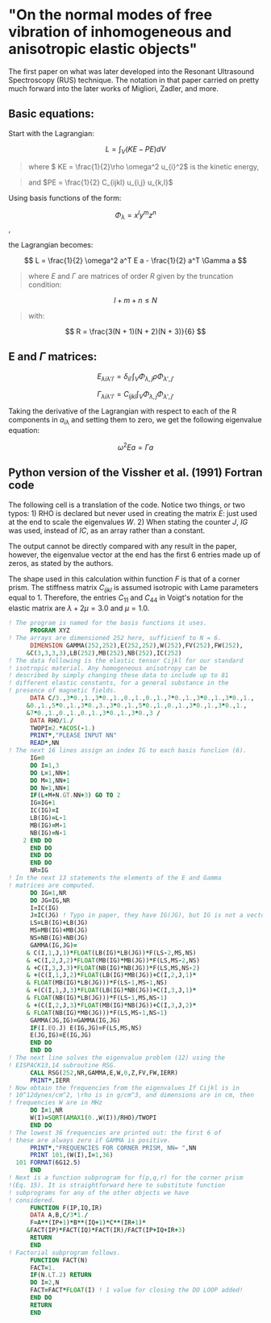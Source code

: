 # "On the normal modes of free vibration of inhomogeneous and anisotropic elastic objects"

The first paper on what was later developed into the Resonant Ultrasound Spectroscopy (RUS) technique.  The notation in that paper carried on pretty much forward into the later works of Migliori, Zadler, and more.

## Basic equations:

Start with the Lagrangian:

$$ L = \int_{V}(KE - PE)dV $$

> where $ KE = \frac{1}{2}\rho \omega^2 u_{i}^2$ is the kinetic energy,

> and $PE = \frac{1}{2} C_{ijkl} u_{i,j} u_{k,l}$

Using basis functions of the form:

$$ \Phi_{\lambda} = x^l y^m z^n$$,

the Lagrangian becomes:

$$ L = \frac{1}{2} \omega^2 a^T E a - \frac{1}{2} a^T \Gamma a $$

> where $E$ and $\Gamma$ are matrices of order $R$ given by the truncation condition:

$$ l + m + n \le N$$

> with:

$$ R = \frac{3(N + 1)(N + 2)(N + 3)}{6} $$

## E and $\Gamma$ matrices:

$$ E_{\lambda i \lambda' i'} = \delta_{ii'} \int_{V} \Phi_{\lambda, j} \rho \Phi_{\lambda', j'}$$

$$ \Gamma_{\lambda i \lambda' i'} = C_{ijkl} \int_{V} \Phi_{\lambda, j} \Phi_{\lambda', j'}$$

Taking the derivative of the Lagrangian with respect to each of the R components in $a_{i \lambda}$ and setting them to zero, we get the following eigenvalue equation: 

$$ \omega^2 E a = \Gamma a $$

## Python version of the Vissher et al. (1991) Fortran code

The following cell is a translation of the code.  Notice two things, or two typos: 1) RHO is declared but never used in creating the matrix $E$: just used at the end to scale the eigenvalues $W$. 2) When stating the counter $J$, $IG$ was used, instead of $IC$, as an array rather than a constant. 

The output cannot be directly compared with any result in the paper, however, the eigenvalue vector at the end has the first 6 entries made up of zeros, as stated by the authors.

The shape used in this calculation within function $F$ is that of a corner prism.  The stiffness matrix $C_{ijkl}$ is assumed isotropic with Lame parameters equal to 1.  Therefore, the entries $C_{11}$ and $C_{44}$ in Voigt's notation for the elastic matrix are $\lambda + 2\mu = 3.0$ and $\mu = 1.0$.

``` fortran
! The program is named for the basis functions it uses.
      PROGRAM XYZ
! The arrays are dimensioned 252 here, sufficienf to N = 6.
      DIMENSION GAMMA(252,252),E(252,252),W(252),FV(252),FW(252),
     &C(3,3,3,3),LB(252),MB(252),NB(252),IC(252)
! The data following is the elastic tensor Cijkl for our standard
! isotropic material. Any homogeneous anisotropy can be
! described by simply changing these data to include up to 81
! different elastic constants, for a general substance in the
! presence of magnetic fields.
      DATA C/3.,3*0.,1.,3*0.,1.,0.,1.,0.,1.,7*0.,1.,3*0.,1.,3*0.,1.,
     &0.,1.,5*0.,1.,3*0.,3.,3*0.,1.,5*0.,1.,0.,1.,3*0.,1.,3*0.,1.,
     &7*0.,1.,0.,1.,0.,1.,3*0.,1.,3*0.,3 /
      DATA RHO/1./
      TWOPI=2.*ACOS(-1.)
      PRINT*,"PLEASE INPUT NN"
      READ*,NN
! The next 16 lines assign an index IG to each basis funclion (6).
      IG=0
      DO I=1,3
      DO L=1,NN+1
      DO M=1,NN+1
      DO N=1,NN+1
      IF(L+M+N.GT.NN+3) GO TO 2
      IG=IG+1
      IC(IG)=I
      LB(IG)=L-1
      MB(IG)=M-1
      NB(IG)=N-1
    2 END DO
      END DO
      END DO
      END DO
      NR=IG
! In the next 13 statements the elements of the E and Gamma
! matrices are computed.
      DO IG=1,NR
      DO JG=IG,NR
      I=IC(IG)
      J=IC(JG) ! Typo in paper, they have IG(JG), but IG is not a vector!
      LS=LB(IG)+LB(JG)
      MS=MB(IG)+MB(JG)
      NS=NB(IG)+NB(JG)
      GAMMA(IG,JG)=
     & C(I,1,J,1)*FLOAT(LB(IG)*LB(JG))*F(LS-2,MS,NS)
     & +C(I,2,J,2)*FLOAT(MB(IG)*MB(JG))*F(LS,MS-2,NS)
     & +C(I,3,J,3)*FLOAT(NB(IG)*NB(JG))*F(LS,MS,NS-2)
     & +(C(I,1,J,2)*FLOAT(LB(IG)*MB(JG))+C(I,2,J,1)*
     & FLOAT(MB(IG)*LB(JG)))*F(LS-1,MS-1,NS)
     & +(C(I,1,J,3)*FLOAT(LB(IG)*NB(JG))+C(I,3,J,1)*
     & FLOAT(NB(IG)*LB(JG)))*F(LS-1,MS,NS-1)
     & +(C(I,2,J,3)*FLOAT(MB(IG)*NB(JG))+C(I,3,J,2)*
     & FLOAT(NB(IG)*MB(JG)))*F(LS,MS-1,NS-1)
      GAMMA(JG,IG)=GAMMA(IG,JG)
      IF(I.EQ.J) E(IG,JG)=F(LS,MS,NS)   
      E(JG,IG)=E(IG,JG)  
      END DO
      END DO            
! The next line solves the eigenvalue problem (12) using the
! EISPACK13,14 subroutine RSG.
      CALL RSG(252,NR,GAMMA,E,W,0,Z,FV,FW,IERR)
      PRINT*,IERR
! Now obtain the frequencies from the eigenvalues If Cijkl is in
! 10^12dynes/cm^2, \rho is in g/cm^3, and dimensions are in cm, then
! frequencies W are in MHz
      DO I=1,NR
      W(I)=SQRT(AMAX1(0.,W(I))/RHO)/TWOPI
      END DO
! The lowest 36 frequencies are printed out: the first 6 of
! these are always zero if GAMMA is positive.
      PRINT*,"FREQUENCIES FOR CORNER PRISM, NN= ",NN
      PRINT 101,(W(I),I=1,36)
  101 FORMAT(6G12.5)
      END
! Next is a function subprogram for f(p,q,r) for the corner prism
!(Eq. 15). It is straightforward here to substitute function
! subprograms for any of the other objects we have
! considered.
      FUNCTION F(IP,IQ,IR)
      DATA A,B,C/3*1./
      F=A**(IP+1)*B**(IQ+1)*C**(IR+1)*
     &FACT(IP)*FACT(IQ)*FACT(IR)/FACT(IP+IQ+IR+3)
      RETURN
      END
! Factorial subprogram follows.
      FUNCTION FACT(N)
      FACT=1.
      IF(N.LT.2) RETURN
      DO I=2,N
      FACT=FACT*FLOAT(I) ! 1 value for closing the DO LOOP added!
      END DO
      RETURN
      END     
```
